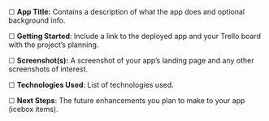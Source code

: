 ☐ **App Title:** Contains a description of what the app does and optional background info.

☐ **Getting Started**: Include a link to the deployed app and your Trello board with the project’s planning.

☐ **Screenshot(s):** A screenshot of your app’s landing page and any other screenshots of interest.

☐ **Technologies Used**: List of technologies used.

☐ **Next Steps**: The future enhancements you plan to make to your app (icebox items).